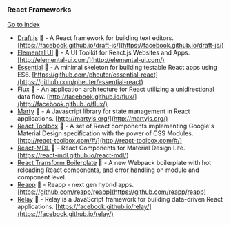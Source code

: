 ### React Frameworks
[Go to index](https://github.com/cdleon/awesome-front-end#index)
  * [Draft.js](https://github.com/facebook/draft-js) :gift_heart: - A React framework for building text editors. [https://facebook.github.io/draft-js/](https://facebook.github.io/draft-js/)
  * [Elemental UI](https://github.com/elementalui/elemental) :gift_heart: - A UI Toolkit for React.js Websites and Apps. [http://elemental-ui.com/](http://elemental-ui.com/)
  * [Essential](http://pheuter.github.io/essential-react/) :gift_heart: - A minimal skeleton for building testable React apps using ES6. [https://github.com/pheuter/essential-react](https://github.com/pheuter/essential-react)
  * [Flux](https://github.com/facebook/flux) :gift_heart: - An application architecture for React utilizing a unidirectional data flow. [http://facebook.github.io/flux/](http://facebook.github.io/flux/)
  * [Marty](https://github.com/martyjs/marty) :gift_heart: - A Javascript library for state management in React applications. [http://martyjs.org/](http://martyjs.org/)
  * [React Toolbox](https://github.com/react-toolbox/react-toolbox) :gift_heart: - A set of React components implementing Google's Material Design specification with the power of CSS Modules. [http://react-toolbox.com/#/](http://react-toolbox.com/#/)
  * [React-MDL](https://github.com/react-mdl/react-mdl) :gift_heart: - React Components for Material Design Lite. [https://react-mdl.github.io/react-mdl/)
  * [React Transform Boilerplate](https://github.com/gaearon/react-transform-boilerplate) :gift_heart: - A new Webpack boilerplate with hot reloading React components, and error handling on module and component level.
  * [Reapp](https://github.com/reapp/reapp) :gift_heart: - Reapp - next gen hybrid apps. [https://github.com/reapp/reapp](https://github.com/reapp/reapp)
  * [Relay](https://github.com/facebook/relay) :gift_heart: - Relay is a JavaScript framework for building data-driven React applications. [https://facebook.github.io/relay/](https://facebook.github.io/relay/)
